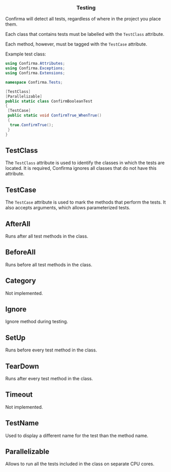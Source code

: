 <div align="center">
 <h3>Testing</h1>
</div>

Confirma will detect all tests, regardless of where in the project you place them.

Each class that contains tests must be labelled with the `TestClass` attribute.

Each method, however, must be tagged with the `TestCase` attribute.

Example test class:

```cs
using Confirma.Attributes;
using Confirma.Exceptions;
using Confirma.Extensions;

namespace Confirma.Tests;

[TestClass]
[Parallelizable]
public static class ConfirmBooleanTest
{
 [TestCase]
 public static void ConfirmTrue_WhenTrue()
 {
  true.ConfirmTrue();
 }
}
```

## TestClass

The `TestClass` attribute is used to identify the classes in which the tests are located.
It is required, Confirma ignores all classes that do not have this attribute.

## TestCase

The `TestCase` attribute is used to mark the methods that perform the tests.
It also accepts arguments, which allows parameterized tests.

## AfterAll

Runs after all test methods in the class.

## BeforeAll

Runs before all test methods in the class.

## Category

Not implemented.

## Ignore

Ignore method during testing.

## SetUp

Runs before every test method in the class.

## TearDown

Runs after every test method in the class.

## Timeout

Not implemented.

## TestName

Used to display a different name for the test than the method name.

## Parallelizable

Allows to run all the tests included in the class on separate CPU cores.

